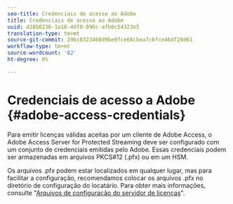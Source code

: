 ```yaml
---
seo-title: Credenciais de acesso ao Adobe
title: Credenciais de acesso ao Adobe
uuid: d28b0236-1a16-4df0-896c-afb0c54323e5
translation-type: tm+mt
source-git-commit: 29bc8323460d9be0fce66cbea7c6fce46df20d61
workflow-type: tm+mt
source-wordcount: '82'
ht-degree: 0%

---
```



# Credenciais de acesso a Adobe {#adobe-access-credentials}

Para emitir licenças válidas aceitas por um cliente de Adobe Access, o Adobe Access Server for Protected Streaming deve ser configurado com um conjunto de credenciais emitidas pelo Adobe. Essas credenciais podem ser armazenadas em arquivos PKCS#12 (.pfx) ou em um HSM.

Os arquivos .pfx podem estar localizados em qualquer lugar, mas para facilitar a configuração, recomendamos colocar os arquivos .pfx no diretório de configuração do locatário. Para obter mais informações, consulte &quot;[Arquivos de configuração do servidor de licenças](../../aaxs-protected-streaming/aaxs-license-server-config-files/aaxs-configuration-directory-structure.md)&quot;.
